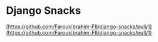 # Django Snacks

[https://github.com/FaroukIbrahim-FII/django-snacks/pull/1](https://github.com/FaroukIbrahim-FII/django-snacks/pull/1)